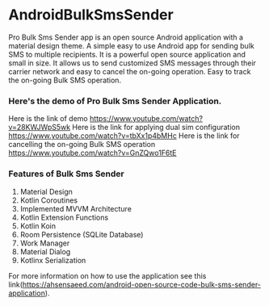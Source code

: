 # AndroidBulkSmsSender
Pro Bulk Sms Sender app is an open source Android application with a material design theme. A simple easy to use Android app for sending bulk SMS to multiple recipients. It is a powerful open source application and small in size. It allows us to send customized SMS messages through their carrier network and easy to cancel the on-going operation. Easy to track the on-going Bulk SMS operation. 

### Here's the demo of Pro Bulk Sms Sender Application.
Here is the link of demo https://www.youtube.com/watch?v=28KWJWpS5wk
Here is the link for applying dual sim configuration https://www.youtube.com/watch?v=tbXx1p4bMHc
Here is the link for cancelling the on-going Bulk SMS operation https://www.youtube.com/watch?v=GnZQwo1F6tE

### Features of Bulk Sms Sender

1. Material Design
2. Kotlin Coroutines
3. Implemented MVVM Architecture
4. Kotlin Extension Functions
5. Kotlin Koin 
6. Room Persistence (SQLite Database)
7. Work Manager
8. Material Dialog
9. Kotlinx Serialization

For more information on how to use the application see this link(https://ahsensaeed.com/android-open-source-code-bulk-sms-sender-application).
